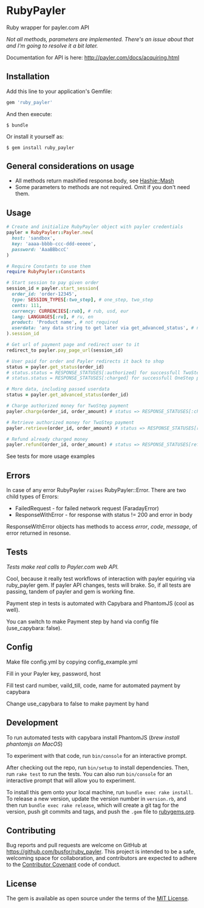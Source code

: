 # RubyPayler
Ruby wrapper for payler.com API

_Not all methods, parameters are implemented. There's an issue about that and I'm going to resolve it a bit later._

Documentation for API is here: http://payler.com/docs/acquiring.html

## Installation

Add this line to your application's Gemfile:

```ruby
gem 'ruby_payler'
```

And then execute:

    $ bundle

Or install it yourself as:

    $ gem install ruby_payler

## General considerations on usage
- All methods return mashified response.body, see [Hashie::Mash](https://github.com/intridea/hashie#mash)
- Some parameters to methods are not required. Omit if you don't need them.


## Usage
```ruby
# Create and initialize RubyPayler object with payler credentials
payler = RubyPayler::Payler.new(
  host: 'sandbox',
  key: 'aaaa-bbbb-ccc-ddd-eeeee',
  password: 'AaaBBbccC'
)

# Require Constants to use them
require RubyPayler::Constants

# Start session to pay given order
session_id = payler.start_session(
  order_id: 'order-12345',
  type: SESSION_TYPES[:two_step], # one_step, two_step
  cents: 111,
  currency: CURRENCIES[:rub], # rub, usd, eur
  lang: LANGUAGES[:ru], # ru, en
  product: 'Product name', # not required
  userdata: 'any data string to get later via get_advanced_status', # not required
).session_id

# Get url of payment page and redirect user to it
redirect_to payler.pay_page_url(session_id)

# User paid for order and Payler redirects it back to shop
status = payler.get_status(order_id)
# status.status = RESPONSE_STATUSES[:authorized] for successfull TwoStep payment
# status.status = RESPONSE_STATUSES[:charged] for successfull OneStep payment

# More data, including passed userdata
status = payler.get_advanced_status(order_id)

# Charge authorized money for TwoStep payment
payler.charge(order_id, order_amount) # status => RESPONSE_STATUSES[:charged]

# Retrieve authorized money for TwoStep payment
payler.retrieve(order_id, order_amount) # status => RESPONSE_STATUSES[reversed]

# Refund already charged money
payler.refund(order_id, order_amount) # status => RESPONSE_STATUSES[refunded]
```

See tests for more usage examples

## Errors
In case of any error RubyPayler `raises` RubyPayler::Error.
There are two child types of Errors:
- FailedRequest - for failed network request (FaradayError)
- ResponseWithError - for response with status != 200 and error in body

ResponseWithError objects has methods to access _error_, _code_, _message_, of error returned in resonse.

## Tests
*Tests make real calls to Payler.com web API.*

Cool, because it really test workflows of interaction with payler equiring via ruby_payler gem. If payler API changes, tests will brake. So, if all tests are passing, tandem of payler and gem is working fine.

Payment step in tests is automated with Capybara and PhantomJS (cool as well).

You can switch to make Payment step by hand via config file (use_capybara: false).

## Config
Make file config.yml by copying config_example.yml

Fill in your Payler key, password, host

Fill test card number, vaild_till, code, name for automated payment by capybara

Change use_capybara to false to make payment by hand

## Development
To run automated tests with capybara install PhantomJS (_brew install phantomjs on MacOS_)

To experiment with that code, run `bin/console` for an interactive prompt.

After checking out the repo, run `bin/setup` to install dependencies. Then, run `rake test` to run the tests. You can also run `bin/console` for an interactive prompt that will allow you to experiment.

To install this gem onto your local machine, run `bundle exec rake install`. To release a new version, update the version number in `version.rb`, and then run `bundle exec rake release`, which will create a git tag for the version, push git commits and tags, and push the `.gem` file to [rubygems.org](https://rubygems.org).

## Contributing

Bug reports and pull requests are welcome on GitHub at https://github.com/busfor/ruby_payler. This project is intended to be a safe, welcoming space for collaboration, and contributors are expected to adhere to the [Contributor Covenant](http://contributor-covenant.org) code of conduct.


## License

The gem is available as open source under the terms of the [MIT License](http://opensource.org/licenses/MIT).

